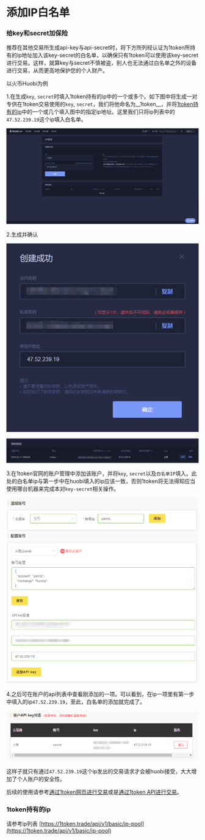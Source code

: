 # 添加IP白名单

### 给key和secret加保险

推荐在其他交易所生成api-key与api-secret时，将下方所列经认证为1token所持有的ip地址加入该key-secret的白名单，以确保只有1token可以使用该key-secret进行交易。这样，就算key与secret不慎被盗，别人也无法通过白名单之外的设备进行交易，从而更高地保护您的个人财产。

以火币Huobi为例

1.在生成`key`, `secret`时填入1token持有的ip中的一个或多个。如下图中将生成一对专供在1token交易使用的`key`, `secret`，我们将他命名为__1token__，并将[1token持有的ip](https://1token.trade/api/v1/basic/ip-pool)中的一个或几个填入图中的指定ip地址。这里我们只将ip列表中的`47.52.239.19`这个ip填入白名单。

![step1](../img/add-white-list-ip.png)

2.生成并确认

![step2](../img/success.png)

![step3](../img/my-key.png)

3.在1token官网的账户管理中添加该账户，并将`key`, `secret`以及`白名单IP`填入。此处的白名单ip与第一步中在huobi填入的ip应该一致，否则1token将无法得知应当使用哪台机器来完成本对`key-secret`相关操作。

![step4](../img/add_in_1token.png)

4.之后可在账户的api列表中查看刚添加的一项。可以看到，在ip一项里有第一步中填入的ip`47.52.239.19`，至此，白名单的添加就完成了。

![step4](../img/api-key-list.png)


这样子就只有通过`47.52.239.19`这个ip发出的交易请求才会被huobi接受，大大增加了个人账户的安全性。

后续的使用请参考[通过1token网页进行交易](..\getting-started\website-user.md)或是[通过1token API进行交易](..\getting-started\api-user.md)。


### 1token持有的ip

请参考ip列表 [https://1token.trade/api/v1/basic/ip-pool](https://1token.trade/api/v1/basic/ip-pool)
